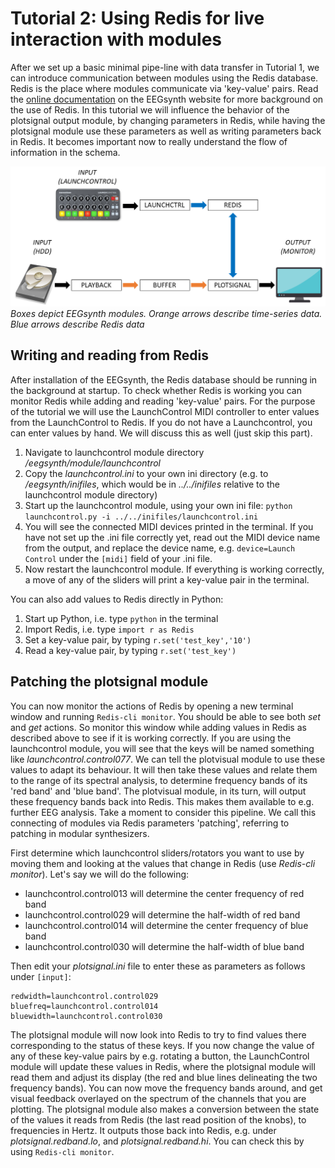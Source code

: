 
# Tutorial 2: Using Redis for live interaction with modules

After we set up a basic minimal pipe-line with data transfer in Tutorial 1, we can introduce communication between modules using the Redis database. Redis is the place where modules communicate via 'key-value' pairs. Read the [online documentation](http://www.ouunpo.com/eegsynth/?page_id=514) on the EEGsynth website for more background on the use of Redis. In this tutorial we will influence the behavior of the plotsignal output module, by changing parameters in Redis, while having the plotsignal module use these parameters as well as writing parameters back in Redis. It becomes important now to really understand the flow of information in the schema.

![Schema Tutorial 2](figures/Tutorial2.png)
*Boxes depict EEGsynth modules. Orange arrows describe time-series data. Blue arrows describe Redis data*

## Writing and reading from Redis

After installation of the EEGsynth, the Redis database should be running in the background at startup. To check whether Redis is working you can monitor Redis while adding and reading 'key-value' pairs. For the purpose of the tutorial we will use the LaunchControl MIDI controller to enter values from the LaunchControl to Redis. If you do not have a Launchcontrol, you can enter values by hand. We will discuss this as well (just skip this part).

1.   Navigate to launchcontrol module directory _/eegsynth/module/launchcontrol_
2.   Copy the _launchcontrol.ini_ to your own ini directory (e.g. to _/eegsynth/inifiles_, which would be in 
_../../inifiles_ relative to the launchcontrol module directory)
3.   Start up the launchcontrol module, using your own ini file: 
```python launchcontrol.py -i ../../inifiles/launchcontrol.ini```
4.   You will see the connected MIDI devices printed in the terminal. If you have not set up the .ini 
file correctly yet, read out the MIDI device name from the output, and replace the device name, e.g.
```device=Launch Control``` under the ```[midi]``` field of your .ini file.
5.   Now restart the launchcontrol module. If everything is working correctly, a move of any of the 
sliders will print a key-value pair in the terminal.

You can also add values to Redis directly in Python:

1.   Start up Python, i.e. type ```python``` in the terminal
2.   Import Redis, i.e. type ```import r as Redis```
3.   Set a key-value pair, by typing ```r.set('test_key','10')```
4.   Read a key-value pair, by typing ```r.set('test_key')```

## Patching the plotsignal module

You can now monitor the actions of Redis by opening a new terminal window and running 
```Redis-cli monitor```. 
You should be able to see both _set_ and _get_ actions. So monitor this window while adding values 
in Redis as described above to see if it is working correctly. If you are using the launchcontrol 
module, you will see that the keys will be named something like _launchcontrol.control077_. 
We can tell the plotvisual module to use these values to adapt its behaviour. It will then take 
these values and relate them to the range of its spectral analysis, to determine frequency bands 
of its 'red band' and 'blue band'. The plotvisual module, in its turn, will output these frequency 
bands back into Redis. This makes them available to e.g. further EEG analysis. Take a moment to 
consider this pipeline. We call this connecting of modules via Redis parameters 'patching', 
referring to patching in modular synthesizers.

First determine which launchcontrol sliders/rotators you want to use by moving them and looking at the values that change in Redis (use _Redis-cli monitor_). Let's say we will do the following:
* launchcontrol.control013 will determine the center frequency of red band
* launchcontrol.control029 will determine the half-width of red band
* launchcontrol.control014 will determine the center frequency of blue band
* launchcontrol.control030 will determine the half-width of blue band

Then edit your _plotsignal.ini_ file to enter these as parameters as follows under ```[input]```:

```redfreq=launchcontrol.control013
redwidth=launchcontrol.control029
bluefreq=launchcontrol.control014
bluewidth=launchcontrol.control030
```

The plotsignal module will now look into Redis to try to find values there corresponding to the status of these keys. 
If you now change the value of any of these key-value pairs by e.g. rotating a button, 
the LaunchControl module will update these values in Redis, where the plotsignal module will 
read them and adjust its display (the red and blue lines delineating the two frequency bands). 
You can now move the frequency bands around, and get visual feedback overlayed on the spectrum 
of the channels that you are plotting. The plotsignal module also makes a conversion between the 
state of the values it reads from Redis (the last read position of the knobs), to frequencies in 
Hertz. It outputs those back into Redis, e.g. under _plotsignal.redband.lo_, and 
_plotsignal.redband.hi_. You can check this by using ```Redis-cli monitor```.